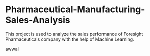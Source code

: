 # Pharmaceutical-Manufacturing-Sales-Analysis
This project is used to analyze the sales performance of Foresight Pharmaceuticals company with the help of Machine Learning.

awwal
